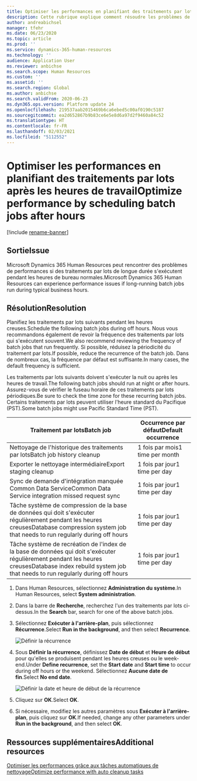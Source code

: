 ```yaml
---
title: Optimiser les performances en planifiant des traitements par lots après les heures de travail
description: Cette rubrique explique comment résoudre les problèmes de performances avec Microsoft Dynamics 365 Human Resources en planifiant des traitements par lots de longue durée après les heures de travail.
author: andreabichsel
manager: tfehr
ms.date: 06/23/2020
ms.topic: article
ms.prod: ''
ms.service: dynamics-365-human-resources
ms.technology: ''
audience: Application User
ms.reviewer: anbichse
ms.search.scope: Human Resources
ms.custom: ''
ms.assetid: ''
ms.search.region: Global
ms.author: anbichse
ms.search.validFrom: 2020-06-23
ms.dyn365.ops.version: Platform update 24
ms.openlocfilehash: 219537aab2015469b6ca6ebed5c00af0190c5187
ms.sourcegitcommit: ea2d652867b9b83ce6e5e8d6a97d2f9460a84c52
ms.translationtype: HT
ms.contentlocale: fr-FR
ms.lasthandoff: 02/03/2021
ms.locfileid: "5112552"
---
```

# <a name="optimize-performance-by-scheduling-batch-jobs-after-hours"></a><span data-ttu-id="8f7f4-103">Optimiser les performances en planifiant des traitements par lots après les heures de travail</span><span class="sxs-lookup"><span data-stu-id="8f7f4-103">Optimize performance by scheduling batch jobs after hours</span></span>

[!include [rename-banner](~/includes/cc-data-platform-banner.md)]

## <a name="issue"></a><span data-ttu-id="8f7f4-104">Sortie</span><span class="sxs-lookup"><span data-stu-id="8f7f4-104">Issue</span></span>

<span data-ttu-id="8f7f4-105">Microsoft Dynamics 365 Human Resources peut rencontrer des problèmes de performances si des traitements par lots de longue durée s'exécutent pendant les heures de bureau normales.</span><span class="sxs-lookup"><span data-stu-id="8f7f4-105">Microsoft Dynamics 365 Human Resources can experience performance issues if long-running batch jobs run during typical business hours.</span></span>

## <a name="resolution"></a><span data-ttu-id="8f7f4-106">Résolution</span><span class="sxs-lookup"><span data-stu-id="8f7f4-106">Resolution</span></span>

<span data-ttu-id="8f7f4-107">Planifiez les traitements par lots suivants pendant les heures creuses.</span><span class="sxs-lookup"><span data-stu-id="8f7f4-107">Schedule the following batch jobs during off hours.</span></span> <span data-ttu-id="8f7f4-108">Nous vous recommandons également de revoir la fréquence des traitements par lots qui s'exécutent souvent.</span><span class="sxs-lookup"><span data-stu-id="8f7f4-108">We also recommend reviewing the frequency of batch jobs that run frequently.</span></span> <span data-ttu-id="8f7f4-109">Si possible, réduisez la périodicité du traitement par lots.</span><span class="sxs-lookup"><span data-stu-id="8f7f4-109">If possible, reduce the recurrence of the batch job.</span></span> <span data-ttu-id="8f7f4-110">Dans de nombreux cas, la fréquence par défaut est suffisante.</span><span class="sxs-lookup"><span data-stu-id="8f7f4-110">In many cases, the default frequency is sufficient.</span></span>

<span data-ttu-id="8f7f4-111">Les traitements par lots suivants doivent s'exécuter la nuit ou après les heures de travail.</span><span class="sxs-lookup"><span data-stu-id="8f7f4-111">The following batch jobs should run at night or after hours.</span></span> <span data-ttu-id="8f7f4-112">Assurez-vous de vérifier le fuseau horaire de ces traitements par lots périodiques.</span><span class="sxs-lookup"><span data-stu-id="8f7f4-112">Be sure to check the time zone for these recurring batch jobs.</span></span> <span data-ttu-id="8f7f4-113">Certains traitements par lots peuvent utiliser l'heure standard du Pacifique (PST).</span><span class="sxs-lookup"><span data-stu-id="8f7f4-113">Some batch jobs might use Pacific Standard Time (PST).</span></span>

| <span data-ttu-id="8f7f4-114">Traitement par lots</span><span class="sxs-lookup"><span data-stu-id="8f7f4-114">Batch job</span></span> | <span data-ttu-id="8f7f4-115">Occurrence par défaut</span><span class="sxs-lookup"><span data-stu-id="8f7f4-115">Default occurrence</span></span> |
| --- | --- |
| <span data-ttu-id="8f7f4-116">Nettoyage de l'historique des traitements par lots</span><span class="sxs-lookup"><span data-stu-id="8f7f4-116">Batch job history cleanup</span></span> | <span data-ttu-id="8f7f4-117">1 fois par mois</span><span class="sxs-lookup"><span data-stu-id="8f7f4-117">1 time per month</span></span> |
| <span data-ttu-id="8f7f4-118">Exporter le nettoyage intermédiaire</span><span class="sxs-lookup"><span data-stu-id="8f7f4-118">Export staging cleanup</span></span> | <span data-ttu-id="8f7f4-119">1 fois par jour</span><span class="sxs-lookup"><span data-stu-id="8f7f4-119">1 time per day</span></span> |
| <span data-ttu-id="8f7f4-120">Sync de demande d'intégration manquée Common Data Service</span><span class="sxs-lookup"><span data-stu-id="8f7f4-120">Common Data Service integration missed request sync</span></span> | <span data-ttu-id="8f7f4-121">1 fois par jour</span><span class="sxs-lookup"><span data-stu-id="8f7f4-121">1 time per day</span></span> |
| <span data-ttu-id="8f7f4-122">Tâche système de compression de la base de données qui doit s'exécuter régulièrement pendant les heures creuses</span><span class="sxs-lookup"><span data-stu-id="8f7f4-122">Database compression system job that needs to run regularly during off hours</span></span> | <span data-ttu-id="8f7f4-123">1 fois par jour</span><span class="sxs-lookup"><span data-stu-id="8f7f4-123">1 time per day</span></span> |
| <span data-ttu-id="8f7f4-124">Tâche système de recréation de l'index de la base de données qui doit s'exécuter régulièrement pendant les heures creuses</span><span class="sxs-lookup"><span data-stu-id="8f7f4-124">Database index rebuild system job that needs to run regularly during off hours</span></span> | <span data-ttu-id="8f7f4-125">1 fois par jour</span><span class="sxs-lookup"><span data-stu-id="8f7f4-125">1 time per day</span></span> |

1. <span data-ttu-id="8f7f4-126">Dans Human Resources, sélectionnez **Administration du système**.</span><span class="sxs-lookup"><span data-stu-id="8f7f4-126">In Human Resources, select **System administration**.</span></span>

2. <span data-ttu-id="8f7f4-127">Dans la barre de **Recherche**, recherchez l'un des traitements par lots ci-dessus.</span><span class="sxs-lookup"><span data-stu-id="8f7f4-127">In the **Search** bar, search for one of the above batch jobs.</span></span>

3. <span data-ttu-id="8f7f4-128">Sélectionnez **Exécuter à l'arrière-plan**, puis sélectionnez **Récurrence**.</span><span class="sxs-lookup"><span data-stu-id="8f7f4-128">Select **Run in the background**, and then select **Recurrence**.</span></span>

   ![Définir la récurrence](media/talent-batch-history-cleanup-recurrence.png)

4. <span data-ttu-id="8f7f4-130">Sous **Définir la récurrence**, définissez **Date de début** et **Heure de début** pour qu'elles se produisent pendant les heures creuses ou le week-end.</span><span class="sxs-lookup"><span data-stu-id="8f7f4-130">Under **Define recurrence**, set the **Start date** and **Start time** to occur during off hours or the weekend.</span></span> <span data-ttu-id="8f7f4-131">Sélectionnez **Aucune date de fin**.</span><span class="sxs-lookup"><span data-stu-id="8f7f4-131">Select **No end date**.</span></span> 

   ![Définir la date et heure de début de la récurrence](media/talent-batch-history-cleanup-define-recurrence.png)

5. <span data-ttu-id="8f7f4-133">Cliquez sur **OK**.</span><span class="sxs-lookup"><span data-stu-id="8f7f4-133">Select **OK**.</span></span>

6. <span data-ttu-id="8f7f4-134">Si nécessaire, modifiez les autres paramètres sous **Exécuter à l'arrière-plan**, puis cliquez sur **OK**.</span><span class="sxs-lookup"><span data-stu-id="8f7f4-134">If needed, change any other parameters under **Run in the background**, and then select **OK**.</span></span>

## <a name="additional-resources"></a><span data-ttu-id="8f7f4-135">Ressources supplémentaires</span><span class="sxs-lookup"><span data-stu-id="8f7f4-135">Additional resources</span></span>

[<span data-ttu-id="8f7f4-136">Optimiser les performances grâce aux tâches automatiques de nettoyage</span><span class="sxs-lookup"><span data-stu-id="8f7f4-136">Optimize performance with auto cleanup tasks</span></span>](hr-admin-troubleshooting-batch-history.md)
